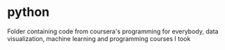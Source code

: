 # python
Folder containing code from coursera's programming for everybody, data visualization, machine learning and programming courses I took
